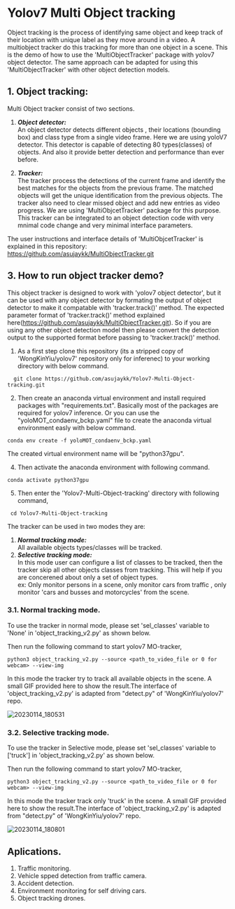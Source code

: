 # Yolov7 Multi Object tracking
Object tracking is the process of identifying same object and keep track of their location with unique label as they move around in a video. A multiobject tracker do this tracking for more than one object in a scene. 
This is the demo of how to use the 'MultiObjectTracker' package with yolov7 object detector. The same approach can be adapted for using this 'MultiObjectTracker' with other object detection models.

## 1. Object tracking:
Multi Object tracker consist of two sections.
1. ***Object detector:***  
An object detector detects different objects , their locations (bounding box) and class type from a single video frame. Here we are using yoloV7 detector.
This detector is capable of detecting 80 types(classes) of objects. And also it provide better detection and performance than ever before.

2. ***Tracker:***  
The tracker process the detections of the current frame and  identify the best matches for the objects from the previous frame. The matched objects will get the unique identification from the previous objects. The tracker also need to clear missed object and add new entries as video progress. We are using 'MultiObjcetTracker' package for this purpose. 
This tracker can be integrated to an object detection code with very mnimal code change and very minimal interface parameters.

The user instructions and interface details of 'MultiObjcetTracker' is explained in this repository: https://github.com/asujaykk/MultiObjectTracker.git

## 3. How to run object tracker demo?
This object tracker is designed to work with 'yolov7 object detector', but it can be used with any object detector by formating the output of object detector to make it compatable with 'tracker.track()' method.
The expected parameter format of 'tracker.track()' method explained here(https://github.com/asujaykk/MultiObjectTracker.git). 
So if you are using any other object detection model then please convert the detection output to the supported format before passing to 'tracker.track()' method.

1. As a first step clone this repository (its a stripped copy of  'WongKinYiu/yolov7' repository only for inferenec) to your working directory with below command.
```
  git clone https://github.com/asujaykk/Yolov7-Multi-Object-tracking.git
```

2. Then create an anaconda virtual environment and install required packages with "requirements.txt". Basically most of the packages are required for yolov7 inference. Or you can use the "yoloMOT_condaenv_bckp.yaml" file to create the anaconda virtual environment easly with below command.  

```
conda env create -f yoloMOT_condaenv_bckp.yaml
```
The created virtual environment name will be "python37gpu".

4. Then activate the anaconda environment with following command.
```
conda activate python37gpu
```
5. Then enter the 'Yolov7-Multi-Object-tracking' directory with following command,
```
 cd Yolov7-Multi-Object-tracking
```

The tracker can be used in two modes they are:
1. ***Normal tracking mode:***   
   All available objects types/classes will be tracked.
2. ***Selective tracking mode:***  
   In this mode user can configure a list of classes to be tracked, then the tracker skip all other objects classes from tracking. This will help if you are concerened about only a set of object types.  
   ex: Only monitor persons in a scene, only monitor cars from traffic , only monitor 'cars and busses and motorcycles' from the scene.

### 3.1. Normal tracking mode. 
To use the tracker in normal mode, please set 'sel_classes' variable  to 'None' in 'object_tracking_v2.py' as shown below.

Then run the following command to start yolov7 MO-tracker,
```
python3 object_tracking_v2.py --source <path_to_video_file or 0 for webcam> --view-img
```
In this mode the tracker try to track all available objects in the scene. A small GIF provided here to show the result.The interface of 'object_tracking_v2.py' is adapted from "detect.py" of  'WongKinYiu/yolov7' repo.

![20230114_180531](https://user-images.githubusercontent.com/78997596/212471881-ef36965b-9b33-4224-88c2-3b04d7b43b0f.gif)



### 3.2. Selective tracking mode. 
To use the tracker in Selective mode, please set 'sel_classes' variable  to ['truck'] in 'object_tracking_v2.py' as shown below.

Then run the following command to start yolov7 MO-tracker,
```
python3 object_tracking_v2.py --source <path_to_video_file or 0 for webcam> --view-img
```
In this mode the tracker track only 'truck' in the scene. A small GIF provided here to show the result.The interface of 'object_tracking_v2.py' is adapted from "detect.py" of  'WongKinYiu/yolov7' repo.

![20230114_180801](https://user-images.githubusercontent.com/78997596/212471897-14de6a24-1c21-4a09-a978-7eacb830c811.gif)



## Aplications.
1. Traffic monitoring.
2. Vehicle spped detection from traffic camera.
3. Accident detection.
4. Environment monitoring for self driving cars.
5. Object tracking drones.
